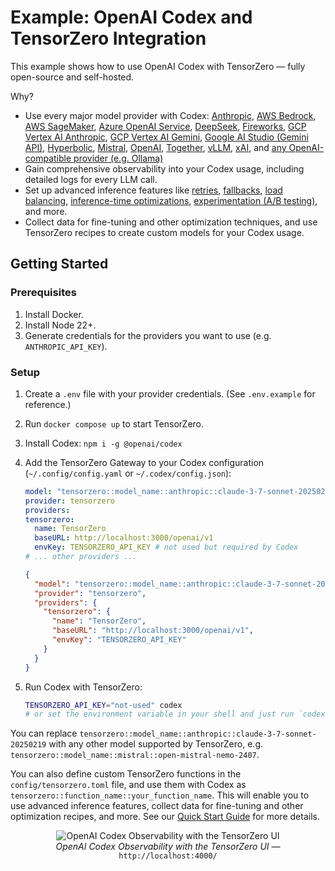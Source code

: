 # Example: OpenAI Codex and TensorZero Integration

This example shows how to use OpenAI Codex with TensorZero — fully open-source and self-hosted.

Why?

- Use every major model provider with Codex:
  [Anthropic](https://www.tensorzero.com/docs/gateway/guides/providers/anthropic),
  [AWS Bedrock](https://www.tensorzero.com/docs/gateway/guides/providers/aws-bedrock),
  [AWS SageMaker](https://www.tensorzero.com/docs/gateway/guides/providers/aws-sagemaker),
  [Azure OpenAI Service](https://www.tensorzero.com/docs/gateway/guides/providers/azure),
  [DeepSeek](https://www.tensorzero.com/docs/gateway/guides/providers/deepseek),
  [Fireworks](https://www.tensorzero.com/docs/gateway/guides/providers/fireworks),
  [GCP Vertex AI Anthropic](https://www.tensorzero.com/docs/gateway/guides/providers/gcp-vertex-ai-anthropic),
  [GCP Vertex AI Gemini](https://www.tensorzero.com/docs/gateway/guides/providers/gcp-vertex-ai-gemini),
  [Google AI Studio (Gemini API)](https://www.tensorzero.com/docs/gateway/guides/providers/google-ai-studio-gemini),
  [Hyperbolic](https://www.tensorzero.com/docs/gateway/guides/providers/hyperbolic),
  [Mistral](https://www.tensorzero.com/docs/gateway/guides/providers/mistral),
  [OpenAI](https://www.tensorzero.com/docs/gateway/guides/providers/openai),
  [Together](https://www.tensorzero.com/docs/gateway/guides/providers/together),
  [vLLM](https://www.tensorzero.com/docs/gateway/guides/providers/vllm),
  [xAI](https://www.tensorzero.com/docs/gateway/guides/providers/xai),
  and [any OpenAI-compatible provider (e.g. Ollama)](https://www.tensorzero.com/docs/gateway/guides/providers/openai-compatible)
- Gain comprehensive observability into your Codex usage, including detailed logs for every LLM call.
- Set up advanced inference features like [retries](https://www.tensorzero.com/docs/gateway/guides/retries-fallbacks/), [fallbacks](https://www.tensorzero.com/docs/gateway/guides/retries-fallbacks/), [load balancing](https://www.tensorzero.com/docs/gateway/guides/retries-fallbacks/#load-balancing), [inference-time optimizations](https://www.tensorzero.com/docs/gateway/guides/inference-time-optimizations/), [experimentation (A/B testing)](https://www.tensorzero.com/docs/gateway/guides/experimentation/), and more.
- Collect data for fine-tuning and other optimization techniques, and use TensorZero recipes to create custom models for your Codex usage.

## Getting Started

### Prerequisites

1. Install Docker.
2. Install Node 22+.
3. Generate credentials for the providers you want to use (e.g. `ANTHROPIC_API_KEY`).

### Setup

1. Create a `.env` file with your provider credentials. (See `.env.example` for reference.)
2. Run `docker compose up` to start TensorZero.
3. Install Codex: `npm i -g @openai/codex`
4. Add the TensorZero Gateway to your Codex configuration (`~/.config/config.yaml` or `~/.codex/config.json`):

   ```yaml
   model: "tensorzero::model_name::anthropic::claude-3-7-sonnet-20250219"
   provider: tensorzero
   providers:
   tensorzero:
     name: TensorZero
     baseURL: http://localhost:3000/openai/v1
     envKey: TENSORZERO_API_KEY # not used but required by Codex
   # ... other providers ...
   ```

   ```json
   {
     "model": "tensorzero::model_name::anthropic::claude-3-7-sonnet-20250219",
     "provider": "tensorzero",
     "providers": {
       "tensorzero": {
         "name": "TensorZero",
         "baseURL": "http://localhost:3000/openai/v1",
         "envKey": "TENSORZERO_API_KEY"
       }
     }
   }
   ```

5. Run Codex with TensorZero:
   ```bash
   TENSORZERO_API_KEY="not-used" codex
   # or set the environment variable in your shell and just run `codex`
   ```

You can replace `tensorzero::model_name::anthropic::claude-3-7-sonnet-20250219` with any other model supported by TensorZero, e.g. `tensorzero::model_name::mistral::open-mistral-nemo-2407`.

You can also define custom TensorZero functions in the `config/tensorzero.toml` file, and use them with Codex as `tensorzero::function_name::your_function_name`.
This will enable you to use advanced inference features, collect data for fine-tuning and other optimization recipes, and more.
See our [Quick Start Guide](https://www.tensorzero.com/docs/quickstart/) for more details.

<p align="center"><img src="https://github.com/user-attachments/assets/0a3192e9-f2ed-4b86-b3d0-966cbf6ea14f" alt="OpenAI Codex Observability with the TensorZero UI" /><br><em>OpenAI Codex Observability with the TensorZero UI</em> &mdash; <code>http://localhost:4000/</code></p>
